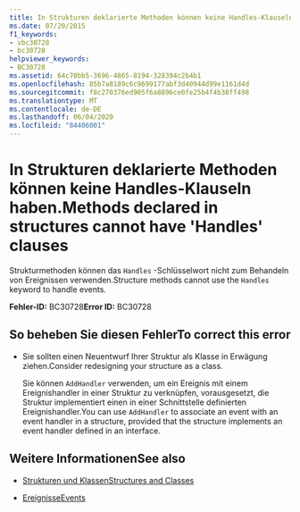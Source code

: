 ```yaml
---
title: In Strukturen deklarierte Methoden können keine Handles-Klauseln haben.
ms.date: 07/20/2015
f1_keywords:
- vbc30728
- bc30728
helpviewer_keywords:
- BC30728
ms.assetid: 64c70bb5-3696-4865-8194-328394c2b4b1
ms.openlocfilehash: 85b7a8189c6c9699177abf3d40944d99e1161d4d
ms.sourcegitcommit: f8c270376ed905f6a8896ce0fe25b4f4b38ff498
ms.translationtype: MT
ms.contentlocale: de-DE
ms.lasthandoff: 06/04/2020
ms.locfileid: "84406001"
---
```

# <a name="methods-declared-in-structures-cannot-have-handles-clauses"></a><span data-ttu-id="188a2-102">In Strukturen deklarierte Methoden können keine Handles-Klauseln haben.</span><span class="sxs-lookup"><span data-stu-id="188a2-102">Methods declared in structures cannot have 'Handles' clauses</span></span>
<span data-ttu-id="188a2-103">Strukturmethoden können das `Handles` -Schlüsselwort nicht zum Behandeln von Ereignissen verwenden.</span><span class="sxs-lookup"><span data-stu-id="188a2-103">Structure methods cannot use the `Handles` keyword to handle events.</span></span>  
  
 <span data-ttu-id="188a2-104">**Fehler-ID:** BC30728</span><span class="sxs-lookup"><span data-stu-id="188a2-104">**Error ID:** BC30728</span></span>  
  
## <a name="to-correct-this-error"></a><span data-ttu-id="188a2-105">So beheben Sie diesen Fehler</span><span class="sxs-lookup"><span data-stu-id="188a2-105">To correct this error</span></span>  
  
- <span data-ttu-id="188a2-106">Sie sollten einen Neuentwurf Ihrer Struktur als Klasse in Erwägung ziehen.</span><span class="sxs-lookup"><span data-stu-id="188a2-106">Consider redesigning your structure as a class.</span></span>  
  
     <span data-ttu-id="188a2-107">Sie können `AddHandler` verwenden, um ein Ereignis mit einem Ereignishandler in einer Struktur zu verknüpfen, vorausgesetzt, die Struktur implementiert einen in einer Schnittstelle definierten Ereignishandler.</span><span class="sxs-lookup"><span data-stu-id="188a2-107">You can use `AddHandler` to associate an event with an event handler in a structure, provided that the structure implements an event handler defined in an interface.</span></span>  
  
## <a name="see-also"></a><span data-ttu-id="188a2-108">Weitere Informationen</span><span class="sxs-lookup"><span data-stu-id="188a2-108">See also</span></span>

- [<span data-ttu-id="188a2-109">Strukturen und Klassen</span><span class="sxs-lookup"><span data-stu-id="188a2-109">Structures and Classes</span></span>](../programming-guide/language-features/data-types/structures-and-classes.md)

- [<span data-ttu-id="188a2-110">Ereignisse</span><span class="sxs-lookup"><span data-stu-id="188a2-110">Events</span></span>](../programming-guide/language-features/events/index.md)
